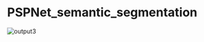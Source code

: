 # PSPNet_semantic_segmentation
![output3](https://github.com/tadele-melese/PSPNet_semantic_segmentation/assets/109243986/9bfe70d5-4c73-4322-b913-0fddd0642575)
